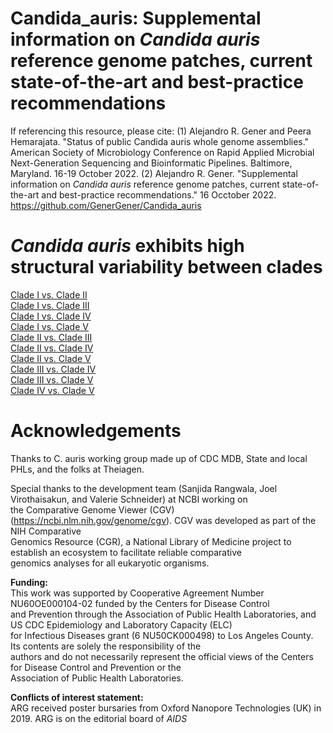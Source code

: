 # Candida_auris: Supplemental information on *Candida auris* reference genome patches, current state-of-the-art and best-practice recommendations

If referencing this resource, please cite:
(1) Alejandro R. Gener and Peera Hemarajata. "Status of public Candida auris whole genome assemblies." American Society of Microbiology Conference on Rapid Applied Microbial Next-Generation Sequencing and Bioinformatic Pipelines. Baltimore, Maryland. 16-19 October 2022. 
(2) Alejandro R. Gener. "Supplemental information on *Candida auris* reference genome patches, current state-of-the-art and best-practice recommendations." 16 Occtober 2022. https://github.com/GenerGener/Candida_auris

# *Candida auris* exhibits high structural variability between clades

[Clade I vs. Clade II](https://ncbi.nlm.nih.gov/genome/cgv/browse/GCA_003013715.2/GCA_016772135.1/21335/498019#)\
[Clade I vs. Clade III](https://ncbi.nlm.nih.gov/genome/cgv/browse/GCA_016772135.1/GCA_016772215.1/21295/498019#)\
[Clade I vs. Clade IV](https://ncbi.nlm.nih.gov/genome/cgv/browse/GCA_016772135.1/GCA_016772155.1/21315/498019#)\
[Clade I vs. Clade V](https://ncbi.nlm.nih.gov/genome/cgv/browse/GCA_016772135.1/GCA_016809505.1/21345/498019#)\
[Clade II vs. Clade III](https://ncbi.nlm.nih.gov/genome/cgv/browse/GCA_003013715.2/GCA_016772215.1/21255/498019#)\
[Clade II vs. Clade IV](https://ncbi.nlm.nih.gov/genome/cgv/browse/GCA_003013715.2/GCA_016772155.1/21325/498019#)\
[Clade II vs. Clade V](https://ncbi.nlm.nih.gov/genome/cgv/browse/GCA_003013715.2/GCA_016809505.1/21265/498019#)\
[Clade III vs. Clade IV](https://ncbi.nlm.nih.gov/genome/cgv/browse/GCA_016772155.1/GCA_016772215.1/21305/498019#)\
[Clade III vs. Clade V](https://ncbi.nlm.nih.gov/genome/cgv/browse/GCA_016772215.1/GCA_016809505.1/21275/498019#)\
[Clade IV vs. Clade V](https://ncbi.nlm.nih.gov/genome/cgv/browse/GCA_016772155.1/GCA_016809505.1/21285/498019#)

# Acknowledgements

Thanks to C. auris working group made up of CDC MDB, State and local PHLs, and the folks at Theiagen.

Special thanks to the development team (Sanjida Rangwala, Joel Virothaisakun, and Valerie Schneider) at NCBI working on \
the Comparative Genome Viewer (CGV) (https://ncbi.nlm.nih.gov/genome/cgv). CGV was developed as part of the NIH Comparative \
Genomics Resource (CGR), a National Library of Medicine project to establish an ecosystem to facilitate reliable comparative \
genomics analyses for all eukaryotic organisms.

**Funding:** \
This work was supported by Cooperative Agreement Number NU60OE000104-02 funded by the Centers for Disease Control \
and Prevention through the Association of Public Health Laboratories, and US CDC Epidemiology and Laboratory Capacity (ELC) \
for Infectious Diseases grant (6 NU50CK000498) to Los Angeles County. Its contents are solely the responsibility of the \
authors and do not necessarily represent the official views of the Centers for Disease Control and Prevention or the \
Association of Public Health Laboratories. 

**Conflicts of interest statement:** \
ARG received poster bursaries from Oxford Nanopore Technologies (UK) in 2019. ARG is on the editorial board of *AIDS*
